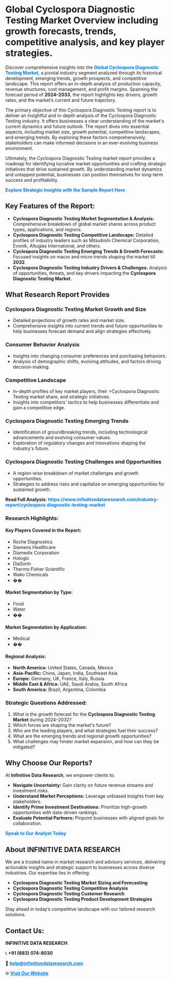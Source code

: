 <h1>Global Cyclospora Diagnostic Testing Market Overview including growth forecasts, trends, competitive analysis, and key player strategies.</h1>
<p>
Discover comprehensive insights into the 
<a href="https://www.infinitivedataresearch.com/industry-report/cyclospora-diagnostic-testing-market" rel="dofollow" style="color: #007BFF; text-decoration: none;"><strong>Global Cyclospora Diagnostic Testing Market</strong></a>, a pivotal industry segment analyzed through its historical development, emerging trends, growth prospects, and competitive landscape. This report offers an in-depth analysis of production capacity, revenue structures, cost management, and profit margins. Spanning the forecast period of <strong>2024–2033</strong>, the report highlights key drivers, growth rates, and the market’s current and future trajectory.
</p>
<p>
The primary objective of this Cyclospora Diagnostic Testing report is to deliver an insightful and in-depth analysis of the Cyclospora Diagnostic Testing industry. It offers businesses a clear understanding of the market's current dynamics and future outlook. The report dives into essential aspects, including market size, growth potential, competitive landscapes, and emerging trends. By exploring these factors comprehensively, stakeholders can make informed decisions in an ever-evolving business environment.
</p>
<p>
Ultimately, the Cyclospora Diagnostic Testing market report provides a roadmap for identifying lucrative market opportunities and crafting strategic initiatives that drive sustained growth. By understanding market dynamics and untapped potential, businesses can position themselves for long-term success and profitability.
</p>
<p>
<a href="https://www.infinitivedataresearch.com/request-sample/reportId=109667" style="color: #007BFF; text-decoration: none;"><strong>Explore Strategic Insights with the Sample Report Here</strong></a>
</p>

<h2>Key Features of the Report:</h2>
<ul>
<li><strong>Cyclospora Diagnostic Testing Market Segmentation & Analysis:</strong> Comprehensive breakdown of global market shares across product types, applications, and regions.</li>
<li><strong>Cyclospora Diagnostic Testing Competitive Landscape:</strong> Detailed profiles of industry leaders such as Mitsubishi Chemical Corporation, Evonik, Altuglas International, and others.</li>
<li><strong>Cyclospora Diagnostic Testing Emerging Trends & Growth Forecasts:</strong> Focused insights on macro and micro trends shaping the market till <strong>2032</strong>.</li>
<li><strong>Cyclospora Diagnostic Testing Industry Drivers & Challenges:</strong> Analysis of opportunities, threats, and key drivers impacting the <strong>Cyclospora Diagnostic Testing Market</strong>.</li>
</ul>

<h2>What Research Report Provides</h2>
<h3>Cyclospora Diagnostic Testing Market Growth and Size</h3>
<ul>
<li>Detailed projections of growth rates and market size.</li>
<li>Comprehensive insights into current trends and future opportunities to help businesses forecast demand and align strategies effectively.</li>
</ul>

<h3>Consumer Behavior Analysis</h3>
<ul>
<li>Insights into changing consumer preferences and purchasing behaviors.</li>
<li>Analysis of demographic shifts, evolving attitudes, and factors driving decision-making.</li>
</ul>

<h3>Competitive Landscape</h3>
<ul>
<li>In-depth profiles of key market players, their >Cyclospora Diagnostic Testing market share, and strategic initiatives.</li>
<li>Insights into competitors' tactics to help businesses differentiate and gain a competitive edge.</li>
</ul>

<h3>Cyclospora Diagnostic Testing Emerging Trends</h3>
<ul>
<li>Identification of groundbreaking trends, including technological advancements and evolving consumer values.</li>
<li>Exploration of regulatory changes and innovations shaping the industry's future.</li>
</ul>

<h3>Cyclospora Diagnostic Testing Challenges and Opportunities</h3>
<ul>
<li>A region-wise breakdown of market challenges and growth opportunities.</li>
<li>Strategies to address risks and capitalize on emerging opportunities for sustained growth.</li>
</ul>
<p><strong>Read Full Analysis:</strong> <a href="https://www.infinitivedataresearch.com/industry-report/cyclospora-diagnostic-testing-market" rel="dofollow" style="color: #007BFF; text-decoration: none;"><strong>https://www.infinitivedataresearch.com/industry-report/cyclospora-diagnostic-testing-market</strong></a></p>
<h3>Research Highlights:</h3>
<h4>Key Players Covered in the Report:</h4>
<ul><li>Roche Diagnostics</li><li>Siemens Healthcare</li><li>Diamedix Corporation</li><li>Hologic</li><li>DiaSorin</li><li>Thermo Fisher Scientific</li><li>Wako Chemicals</li><li>��</li></ul>
<h4>Market Segmentation by Type:</h4>
<ul><li>Food</li><li>Water</li><li>��</li></ul>
<h4>Market Segmentation by Application:</h4>
<ul><li>Medical</li><li>��</li></ul>

<h4>Regional Analysis:</h4>
<ul>
<li><strong>North America:</strong> United States, Canada, Mexico</li>
<li><strong>Asia-Pacific:</strong> China, Japan, India, Southeast Asia</li>
<li><strong>Europe:</strong> Germany, UK, France, Italy, Russia</li>
<li><strong>Middle East & Africa:</strong> UAE, Saudi Arabia, South Africa</li>
<li><strong>South America:</strong> Brazil, Argentina, Colombia</li>
</ul>

<h3>Strategic Questions Addressed:</h3>
<ol>
<li>What is the growth forecast for the <strong>Cyclospora Diagnostic Testing Market</strong> during 2024–2032?</li>
<li>Which forces are shaping the market's future?</li>
<li>Who are the leading players, and what strategies fuel their success?</li>
<li>What are the emerging trends and regional growth opportunities?</li>
<li>What challenges may hinder market expansion, and how can they be mitigated?</li>
</ol>

<h2>Why Choose Our Reports?</h2>
<p>At <strong>Infinitive Data Research</strong>, we empower clients to:</p>
<ul>
<li><strong>Navigate Uncertainty:</strong> Gain clarity on future revenue streams and investment risks.</li>
<li><strong>Understand Market Perceptions:</strong> Leverage unbiased insights from key stakeholders.</li>
<li><strong>Identify Prime Investment Destinations:</strong> Prioritize high-growth opportunities with data-driven rankings.</li>
<li><strong>Evaluate Potential Partners:</strong> Pinpoint businesses with aligned goals for collaboration.</li>
</ul>
<p><a href="https://www.infinitivedataresearch.com/industry-report/cyclospora-diagnostic-testing-market" rel="dofollow" style="color: #007BFF; text-decoration: none;"><strong>Speak to Our Analyst Today</strong></a></p>

<h2>About INFINITIVE DATA RESEARCH</h2>
<p>We are a trusted name in market research and advisory services, delivering actionable insights and strategic support to businesses across diverse industries. Our expertise lies in offering:</p>
<ul>
<li><strong>Cyclospora Diagnostic Testing Market Sizing and Forecasting</strong></li>
<li><strong>Cyclospora Diagnostic Testing Competitive Analysis</strong></li>
<li><strong>Cyclospora Diagnostic Testing Customer Research</strong></li>
<li><strong>Cyclospora Diagnostic Testing Product Development Strategies</strong></li>
</ul>
<p>Stay ahead in today’s competitive landscape with our tailored research solutions.</p>

<h2>Contact Us:</h2>
<p><strong>INFINITIVE DATA RESEARCH</strong></p>
<p>📞 <strong>+91 (883) 074-8030</strong></p>
<p>📧 <strong><a href="mailto:help@infinitivedataresearch.com" style="color: #007BFF;">help@infinitivedataresearch.com</a></strong></p>
<p>🌐 <strong><a href="https://www.infinitivedataresearch.com" rel="dofollow" style="color: #007BFF;">Visit Our Website</a></strong></p>